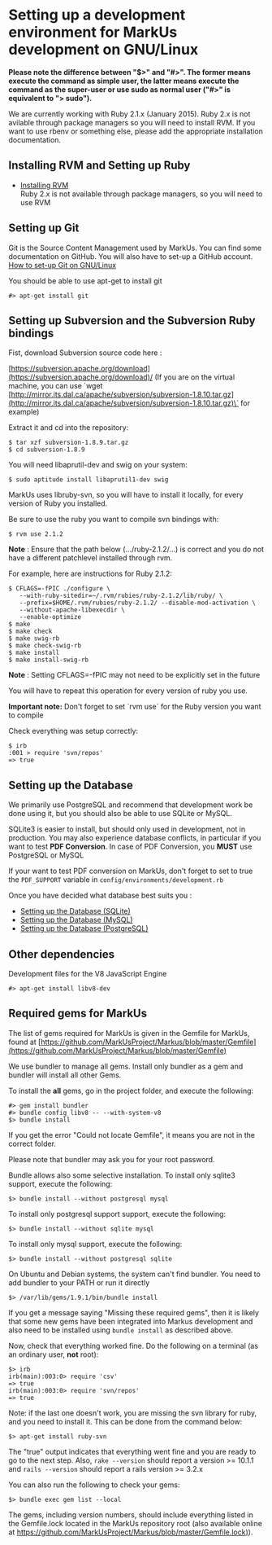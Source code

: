 Setting up a development environment for MarkUs development on GNU/Linux
========================================================================

**Please note the difference between "$\>" and "\#\>". The former means execute the command as simple user, the latter means execute the command as the super-user or use sudo as normal user ("\#\>" is equivalent to "\> sudo").**

We are currently working with Ruby 2.1.x (January 2015).  Ruby 2.x is not avilable through package managers so you will need to install RVM.  If you want to use rbenv or something else, please add the appropriate installation documentation.

Installing RVM and Setting up Ruby
-----------------------------------
- [Installing RVM](RVM)  
        Ruby 2.x is not available through package managers, so you will need to use RVM
    



Setting up Git
--------------

Git is the Source Content Management used by MarkUs. You can find some documentation on GitHub. You will also have to set-up a GitHub account. [How to set-up Git on GNU/Linux](http://help.github.com/linux-set-up-git)

You should be able to use apt-get to install git

    #> apt-get install git



Setting up Subversion and the Subversion Ruby bindings
---------------------------------------------------------------------------

Fist, download Subversion source code here :

[https://subversion.apache.org/download](https://subversion.apache.org/download)/ (If you are on the virtual machine, you can use \`wget [http://mirror.its.dal.ca/apache/subversion/subversion-1.8.10.tar.gz](http://mirror.its.dal.ca/apache/subversion/subversion-1.8.10.tar.gz)\` for example)

Extract it and cd into the repository:

    $ tar xzf subversion-1.8.9.tar.gz
    $ cd subversion-1.8.9

You will need libaprutil-dev and swig on your system:

    $ sudo aptitude install libaprutil1-dev swig
    
MarkUs uses libruby-svn, so you will have to install it locally, for every version of Ruby you installed.

Be sure to use the ruby you want to compile svn bindings with:

    $ rvm use 2.1.2

**Note** : Ensure that the path below (.../ruby-2.1.2/...) is correct and you do not have a different patchlevel installed through rvm.

For example, here are instructions for Ruby 2.1.2:

    $ CFLAGS=-fPIC ./configure \
       --with-ruby-sitedir=~/.rvm/rubies/ruby-2.1.2/lib/ruby/ \
       --prefix=$HOME/.rvm/rubies/ruby-2.1.2/ --disable-mod-activation \
       --without-apache-libexecdir \
       --enable-optimize
    $ make
    $ make check
    $ make swig-rb
    $ make check-swig-rb
    $ make install
    $ make install-swig-rb

**Note** : Setting CFLAGS=-fPIC may not need to be explicitly set in the future

You will have to repeat this operation for every version of ruby you use.

**Important note:** Don't forget to set \`rvm use\` for the Ruby version you want to compile

Check everything was setup correctly:

    $ irb
    :001 > require 'svn/repos'
    => true  


Setting up the Database
-----------------------
We primarily use PostgreSQL and recommend that development work be done using it, but you should also be able to use SQLite or MySQL.

SQLite3 is easier to install, but should only used in development, not in production. You may also experience database conflicts, in particular if you want to test **PDF Conversion**. In case of PDF Conversion, you **MUST** use PostgreSQL or MySQL

If your want to test PDF conversion on MarkUs, don't forget to set to true the `PDF_SUPPORT` variable in `config/environments/development.rb`

Once you have decided what database best suits you :

-   [Setting up the Database (SQLite)](SettingUpSQLite)
-   [Setting up the Database (MySQL)](SettingUpMySQL)
-   [Setting up the Database (PostgreSQL)](SettingUpPostgreSQL)

Other dependencies
-------------------
 Development files for the V8 JavaScript Engine 
 
    #> apt-get install libv8-dev


Required gems for MarkUs
------------------------

The list of gems required for MarkUs is given in the Gemfile for MarkUs, found at [https://github.com/MarkUsProject/Markus/blob/master/Gemfile](https://github.com/MarkUsProject/Markus/blob/master/Gemfile)

We use bundler to manage all gems. Install only bundler as a gem and bundler will install all other Gems.

To install the **all** gems, go in the project folder, and execute the following:

    #> gem install bundler
    #> bundle config libv8 -- --with-system-v8
    $> bundle install

If you get the error "Could not locate Gemfile", it means you are not in the correct folder.

Please note that bundler may ask you for your root password.

Bundle allows also some selective installation. To install only sqlite3 support, execute the following:

    $> bundle install --without postgresql mysql

To install only postgresql support support, execute the following:

    $> bundle install --without sqlite mysql

To install only mysql support, execute the following:

    $> bundle install --without postgresql sqlite

On Ubuntu and Debian systems, the system can't find bundler. You need to add bundler to your PATH or run it directly

    $> /var/lib/gems/1.9.1/bin/bundle install

If you get a message saying "Missing these required gems", then it is likely that some new gems have been integrated into Markus development and also need to be installed using `bundle install` as described above.

Now, check that everything worked fine. Do the following on a terminal (as an ordinary user, **not** root):

    $> irb
    irb(main):003:0> require 'csv'
    => true
    irb(main):003:0> require 'svn/repos'
    => true

Note: if the last one doesn't work, you are missing the svn library for ruby, and you need to install it. This can be done from the command below:

    $> apt-get install ruby-svn

The "true" output indicates that everything went fine and you are ready to go to the next step. Also, `rake --version` should report a version \>= 10.1.1 and `rails --version` should report a rails version \>= 3.2.x

You can also run the following to check your gems:

    $> bundle exec gem list --local

The gems, including version numbers, should include everything listed in the Gemfile.lock located in the MarkUs repository root (also available online at [https://github.com/MarkUsProject/Markus/blob/master/Gemfile.lock)](https://github.com/MarkUsProject/Markus/blob/master/Gemfile.lock)).

